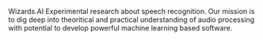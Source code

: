 Wizards.AI
Experimental research about speech recognition.
Our mission is to dig deep into theoritical and practical understanding of audio processing with potential to develop powerful machine learning based software.
